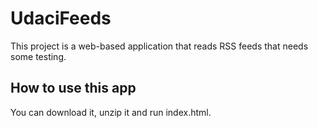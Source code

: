 # UdaciFeeds

This project is a web-based application that reads RSS feeds that needs some testing.

## How to use this app

You can download it, unzip it and run index.html.
